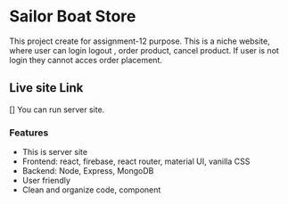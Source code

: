 # Sailor Boat Store

This project create for assignment-12 purpose. This is a niche  website, where user can login logout , order product, cancel product. If user is not login they cannot acces order placement.

## Live site Link
[]
You can run server site.

### Features
* This is  server site 
* Frontend: react, firebase, react router, material UI, vanilla CSS
* Backend: Node, Express, MongoDB
* User friendly
* Clean and organize code, component